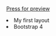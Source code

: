 <a href='https://volteryanec.github.io/Golden-One-Page-Web-Template.github.io/'>Press for preview</a>
<li>My first layout</li>
<li>Bootstrap 4</li>

